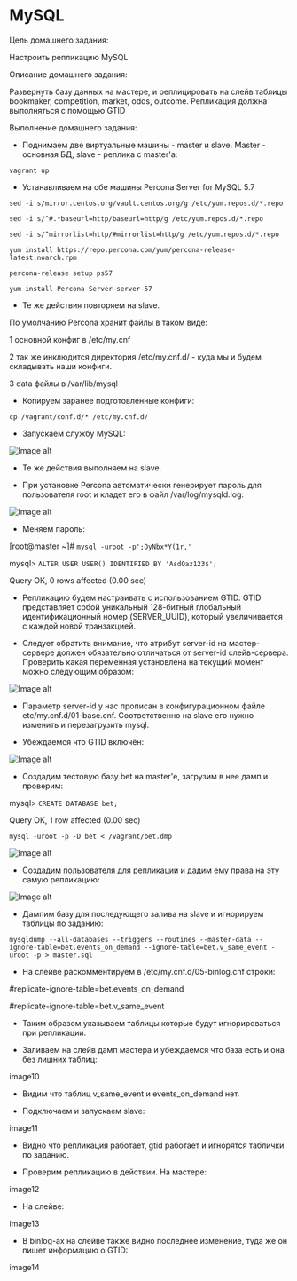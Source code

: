 # MySQL

Цель домашнего задания:

Настроить репликацию MySQL

Описание домашнего задания:

Развернуть базу данных на мастере, и реплицировать на слейв таблицы bookmaker, competition, market, odds, outcome. Репликация должна выполняться с помощью GTID

Выполнение домашнего задания:

- Поднимаем две виртуальные машины - master и slave. Master - основная БД, slave - реплика с master'а:

`vagrant up`

- Устанавливаем на обе машины Percona Server for MySQL 5.7

`sed -i s/mirror.centos.org/vault.centos.org/g /etc/yum.repos.d/*.repo`

`sed -i s/^#.*baseurl=http/baseurl=http/g /etc/yum.repos.d/*.repo`

`sed -i s/^mirrorlist=http/#mirrorlist=http/g /etc/yum.repos.d/*.repo`

`yum install https://repo.percona.com/yum/percona-release-latest.noarch.rpm`

`percona-release setup ps57`

`yum install Percona-Server-server-57`

- Те же действия повторяем на slave.

По умолчанию Percona хранит файлы в таком виде:

1 основной конфиг в /etc/my.cnf

2 так же инклюдится директория /etc/my.cnf.d/ - куда мы и будем складывать наши конфиги.

3 data файлы в /var/lib/mysql

- Копируем заранее подготовленные конфиги:

`cp /vagrant/conf.d/* /etc/my.cnf.d/`

- Запускаем службу MySQL:

![Image alt](https://github.com/NikPuskov/MySQL/blob/main/mysql1.jpg)

- Те же действия выполняем на slave.

- При установке Percona автоматически генерирует пароль для пользователя root и кладет его в файл /var/log/mysqld.log:

![Image alt](https://github.com/NikPuskov/MySQL/blob/main/mysql2.jpg)

- Меняем пароль:

[root@master ~]# `mysql -uroot -p';OyNbx*Y(1r,'`

mysql> `ALTER USER USER() IDENTIFIED BY 'AsdQaz123$';`

Query OK, 0 rows affected (0.00 sec)

- Репликацию будем настраивать с использованием GTID. GTID представляет собой уникальный 128-битный глобальный идентификационный номер (SERVER_UUID), который увеличивается с каждой новой транзакцией.

- Следует обратить внимание, что атрибут server-id на мастер-сервере должен обязательно отличаться от server-id слейв-сервера. Проверить какая переменная установлена на текущий момент можно следующим образом:

![Image alt](https://github.com/NikPuskov/MySQL/blob/main/mysql3.jpg)

- Параметр server-id у нас прописан в конфигурационном файле etc/my.cnf.d/01-base.cnf. Соответственно на slave его нужно изменить и перезагрузить mysql.

- Убеждаемся что GTID включён:

![Image alt](https://github.com/NikPuskov/MySQL/blob/main/mysql4.jpg)

- Создадим тестовую базу bet на master'е, загрузим в нее дамп и проверим:

mysql> `CREATE DATABASE bet;`

Query OK, 1 row affected (0.00 sec)

`mysql -uroot -p -D bet < /vagrant/bet.dmp`

![Image alt](https://github.com/NikPuskov/MySQL/blob/main/mysql5.jpg)

- Создадим пользователя для репликации и дадим ему права на эту самую репликацию:

![Image alt](https://github.com/NikPuskov/MySQL/blob/main/mysql6.jpg)

- Дампим базу для последующего залива на slave и игнорируем таблицы по заданию:

`mysqldump --all-databases --triggers --routines --master-data --ignore-table=bet.events_on_demand --ignore-table=bet.v_same_event -uroot -p > master.sql`

- На слейве раскомментируем в /etc/my.cnf.d/05-binlog.cnf строки:

#replicate-ignore-table=bet.events_on_demand

#replicate-ignore-table=bet.v_same_event

- Таким образом указываем таблицы которые будут игнорироваться при репликации.

- Заливаем на слейв дамп мастера и убеждаемся что база есть и она без лишних таблиц:

image10

- Видим что таблиц v_same_event и events_on_demand нет.

- Подключаем и запускаем slave:

image11

- Видно что репликация работает, gtid работает и игнорятся таблички по заданию.

- Проверим репликацию в действии. На мастере:

image12

- На слейве:

image13

- В binlog-ах на cлейве также видно последнее изменение, туда же он пишет информацию о GTID:

image14
